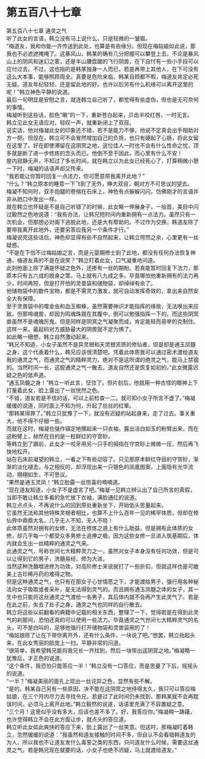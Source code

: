 # 第五百八十七章

第五百八十七章 通灵之气\
听了此女的言语，韩立没有马上说什么，只是轻微的一皱眉。\
“梅道友，我和你能一齐传送到此处，也算是有些缘分。但现在梅姑娘如此说，那我也不必遮遮掩掩了。这暴风山，韩某的确有几分把握可以攀登上去。不论是暴风山上的阴风和迷幻之雾，还是半山腰盘踞的飞行阴兽，在下自忖有一些小手段可以应付过去。不过，这也指的是韩某独身一人而已，若是再带上其他人，在下可没有这么大本事，能够照顾周全。真要是危险来临，韩某自顾都不暇，梅道友肯定必死无疑。道友年纪轻轻，还是留此地的好。也许以后另有什么机缘可以离开这里的呢！”韩立神色平静的说道。\
最后一句明显是安慰之言，就连韩立自己听了，都觉得有些虚伪，但也是无可奈何的事情。\
梅凝听到这些话，脸色“唰”的一下，重新苍白起来，贝齿半咬红唇，一时无言。\
韩立见此女无语应对，轻叹一声，就重新闭上了双目。\
说实话，他对梅凝此女的印象还不错，若不是能力不够，他说不定真会出手相助对方一把。但现在，韩立可不会冒然增加自己的负担，也只有硬起了心肠，将此女留在这里了。好在即使滞留在这阴冥之地，这位佳人一时也不会有什么性命之忧，顶多就是断了进一步修炼的念头而已。他倒不至于因此，而心里有什么不安！\
屋内寂静无声，不知过了多长时间，就在韩立以为此女已经死心了，打算稍微小憩一下时，梅凝的话语声却又传来。\
“我若能让你暂时回复一点法力，你可愿意带我离开此地？”\
“什么？”韩立原本的睡意一下飞到了天外，睁大双目，朝对方不可思议的望去。\
梅凝不知何时，双手抱腿的卷缩在石床上，神色有点躲躲闪闪，仿佛刚才的言语并非从她口中发出一样。\
就在韩立也怀疑是不是自己听错了的时候，此女略一伸展身子，一抬首，美目中闪过毅然之色地说道：“我有办法，让韩兄短时间内重新拥有一点法力。虽然只有一次机会，但那想必对阁下逃脱此地，还是大有帮助的。不过作为交换，韩道友除了要带我离开此地外，还要另答应我另一个条件才行。”\
梅凝说完这些话后。神色却显得有些不自然起来，让韩立愕然之余，心里更有一丝疑惑。\
“不是在下信不过梅姑娘之言，而是元婴期修士到了此地，都没有任何办法恢复神通，梅道友真的不是在说笑？”韩立盯着此女，口气凝重地问道。\
此刻他面上除了满是怀疑之色外，还掺有一丝的期盼。若真能暂时回复下法力，那原本只有五六成的脱身之策，马上就有八九成之多。毕竟哪怕他重新拥有的法力再少，时间再短，但是打开他的灵兽袋和储物袋，却绰绰有余了。\
他储物袋中的数件宝物，都是不需灵力激发，就可自动发挥奇效的，拿出来自然安全大有保障。\
至于灵兽袋中的噬金虫和血玉蜘蛛，虽然需要神识才能指挥的缘故，无法唤出来应敌，但那啼魂兽，却因为鸣魂珠就在其腹中，倒可以勉强指挥一下的。而这些阴冥兽虽然不是魂魄厉鬼，但是同样是阴冥之气凝聚而成，肯定能轻而易举的克制住。这样一来，最起码对方威胁最大的阴兽就不足为惧了。\
如此略一细想，韩立自然激动起来。\
“韩兄不知道，小女子虽然不是异灵根和天灵根资质的修仙者，但是却是通玉凤髓之身，这个代表着什么，韩兄应该很清楚吧。凭着此体质我可以通过密术渡给道友我的通灵之气，而通灵之气的精粹灵力，绝对不是这所谓的绝灵之气，能马上禁锢的。当然时间一长，这股通灵之气一散去，道友自然还是恢复如初的。”此女微露迟疑之色的低声道。\
“通玉凤髓之身！”韩立一听此言，怔住了。但片刻后，他就用一种古怪的眼神上下打量着此女，脸上露出了一丝恍然之色。\
“不错，道友若是不信的话，可以上前检查一二。就可知小女子所言不虚了。”梅凝缓缓的说道，同时面上不知为何，升起了丝丝的红晕。\
“那韩某得罪了。”韩立只犹豫了一下，就没有迟疑的站起身来，走了过去。事关重大，他不得不仔细一些。\
而就在这时，梅凝也强作镇定地摞起来一只衣袖，露出洁白如玉的粉臂出来，而在这粉臂上，赫然在目的是一粒鲜红的守宫砂。\
等韩立到了跟前，此女才一咬牙用另一只手的拇指在守宫砂上微微一压，然后再飞快地松开。\
站在石床前凝望的韩立，一看之下有些动容了。只见那原本鲜红夺目的守宫砂，渐渐的淡化褪去，与之相反的，却浮现出来一只银色的凤凰图案，上面隐有光华流动，栩栩如生，不可思议。\
“果然是通玉灵凤！”韩立脸露一丝惊喜的喃喃道。\
“现在道友知道，小女子不是虚言了吧。”梅凝一见韩立辨认出了自己所言的真假，当即不敢让韩立多看的急忙放下衣袖，满脸通红的说道。\
韩立点点头，不再说什么的回到原处重新坐下，开始低头思量起来。\
它虽然无法和其他特殊灵根者相比，也算不上什么百年一见的稀罕体质，但却在修仙界中鼎鼎大名，几乎无人不知，无人不晓！\
此体质虽然对拥有的女修，无法在修炼之道上有什么助益，但是拥有此体质的女修，却几乎每一个都受众多男修士追捧之极。因为这些女修一旦进入筑基期后，体内就会生出一丝精粹的通灵之气来。\
此通灵之气，号称世间七大精粹灵力之一，虽然对女子本身没有任何功效，但是可以让得到它的男子，洗髓易经，修为大进。\
当然这种洗髓增进修为功效，对高阶修士来说就打了一些折扣，但就这样也是可媲美上古珍稀丹药的难得之物。\
但是这种通灵之气，也只有在那女子心甘情愿之下，才能渡给男子，强行用各种秘法向女子吸取或者采补，是无法得到灵气的。而且拥有通玉凤髓之体的女子，其一生中也只能将这丝通灵之气渡给一名男子，其后体内就不会再产生此灵气了。若是在此之前，失去了处子之身，通灵之气也同样的自行散去。\
韩立将这些以前翻看的典籍中记载的相关东西，整理了一下，觉得若是在得到此灵气的刹那间，恐怕还真的可以使用一些法力。毕竟通灵之气世间七大精粹灵气的名头，可不是白叫的，足够他强行打开储物袋和灵兽袋用的了！\
“梅姑娘除了让在下带你离开外，还有什么条件，一块说了吧。”想罢，韩立抬起头来，在此女秀丽的脸庞上一扫，平静非常的问道。\
“很简单，我希望韩兄能将我兄长一齐找到，然后一块带出这阴冥之地。”梅凝略一犹豫后，才正色的说道。\
“这个条件，我恐怕只能答应一半！”韩立没有一口答应，而是思量了下后，摇摇头的说道。\
“一半？”梅凝美丽的面孔上现出一丝诧异之色，显然有些不解。\
“是的。韩某自己另有一些原因，决不能在这阴冥之地待得太久，我只可以答应梅姑娘，在三个月内尽力去寻找令兄。若是过了此时间仍未找到，那韩某就不会再耽误时间，必须马上离开此地。”韩立毅然的说道，话语里充满了不容置疑之意。\
“三个月！这里似乎没有多大，应该也差不多了。好，我答应你。”梅凝稍一踌躇，也许觉得韩立不会在此方面让步，就点头的答应道。\
韩立听此女如此爽快的答应下来，脸上露出了一丝笑意。但这时，那梅凝盯着韩立，忽然缓缓的说道：“我虽然和道友接触的时间不多，但自认不会看错韩道友的为人，所以我也不让道友发什么毒誓之类的东西，只问道友什么时候，需要这丝通灵之气。若是韩兄现在就要的话，小女子也绝不迟疑，马上就渡给道友。”
